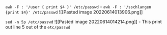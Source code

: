 `awk -F : '/user { print $4 }' /etc/passwd` -
`awk -F : '/sschlangen {print $4}' /etc/passwd`
![[Pasted image 20220614013906.png]]

`sed -n 5p /etc/passwd`
![[Pasted image 20220614014214.png]] - This print out line 5 out of the `etc/passwd`
